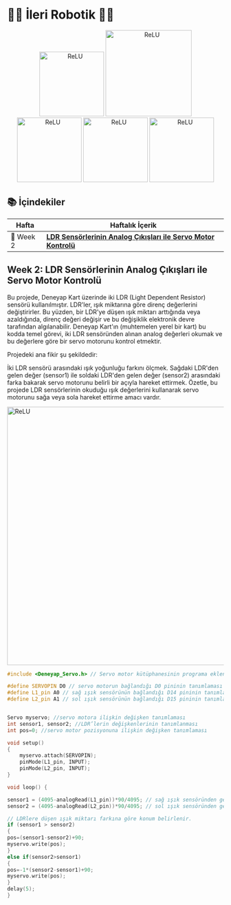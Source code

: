 # 🤖🦿 İleri Robotik 🤖🦾

<p align="center">
<img src="https://github.com/YusufsKaygusuz/Deneyap_Software_Techn/assets/86704802/cd98b111-b66c-4ddb-b0c4-f62ce0ab8b46" alt="ReLU" width="150"/>
<img src="https://github.com/YusufsKaygusuz/Deneyap_Software_Techn/assets/86704802/7bfa61ee-d340-41b9-8855-dec4c561744f" alt="ReLU" width="200"/> 
<img src="https://github.com/YusufsKaygusuz/Deneyap_Software_Techn/assets/86704802/a4e54abd-9ff4-4d8f-b784-bd0653e9b8f3" alt="ReLU" width="150"/>
<img src="https://github.com/YusufsKaygusuz/Deneyap_Software_Techn/assets/86704802/a90a23b8-0c21-40ee-9617-b17d2858b100" alt="ReLU" width="150"/>
<img src="https://github.com/YusufsKaygusuz/Deneyap_Software_Techn/assets/86704802/705deb43-4977-46c8-8d32-b0c34b4b7b66" alt="ReLU" width="150"/>

</p>


## 📚 İçindekiler
| Hafta | Haftalık İçerik                                               |
|-------|--------------------------------------------------------------|
| 📆 Week 2 | [**LDR Sensörlerinin Analog Çıkışları ile Servo Motor Kontrolü**](#week-2-ldr-sensorlerin-analog-çıkışları-ile-servo-motor-kontrolü) |


## Week 2: LDR Sensörlerinin Analog Çıkışları ile Servo Motor Kontrolü

Bu projede, Deneyap Kart üzerinde iki LDR (Light Dependent Resistor) sensörü kullanılmıştır. LDR'ler, ışık miktarına göre direnç değerlerini değiştirirler. Bu yüzden, bir LDR'ye düşen ışık miktarı arttığında veya azaldığında, direnç değeri değişir ve bu değişiklik elektronik devre tarafından algılanabilir.
Deneyap Kart'ın (muhtemelen yerel bir kart) bu kodda temel görevi, iki LDR sensöründen alınan analog değerleri okumak ve bu değerlere göre bir servo motorunu kontrol etmektir.

Projedeki ana fikir şu şekildedir:

İki LDR sensörü arasındaki ışık yoğunluğu farkını ölçmek.
Sağdaki LDR'den gelen değer (sensor1) ile soldaki LDR'den gelen değer (sensor2) arasındaki farka bakarak servo motorunu belirli bir açıyla hareket ettirmek.
Özetle, bu projede LDR sensörlerinin okuduğu ışık değerlerini kullanarak servo motorunu sağa veya sola hareket ettirme amacı vardır.

<img src="https://github.com/YusufsKaygusuz/ileriRobotik/assets/86704802/55cac0a9-2985-4172-8e1f-f0c0107d5f73" alt="ReLU" width="600"/>

```ino
#include <Deneyap_Servo.h> // Servo motor kütüphanesinin programa eklenmesi

#define SERVOPIN D0 // servo motorun bağlandığı D0 pininin tanımlaması
#define L1_pin A0 // sağ ışık sensörünün bağlandığı D14 pininin tanımlaması
#define L2_pin A1 // sol ışık sensörünün bağlandığı D15 pininin tanımlaması


Servo myservo; //servo motora ilişkin değişken tanımlaması
int sensor1, sensor2; //LDR’lerin değişkenlerinin tanımlanması
int pos=0; //servo motor pozisyonuna ilişkin değişken tanımlaması

void setup() 
{
    myservo.attach(SERVOPIN);
    pinMode(L1_pin, INPUT);
    pinMode(L2_pin, INPUT);
}

void loop() {

sensor1 = (4095-analogRead(L1_pin))*90/4095; // sağ ışık sensöründen gelen dijital verinin okunması
sensor2 = (4095-analogRead(L2_pin))*90/4095; // sol ışık sensöründen gelen dijital verinin okunması

// LDRlere düşen ışık miktarı farkına göre konum belirlenir.
if (sensor1 > sensor2)
{
pos=(sensor1-sensor2)+90; 
myservo.write(pos);
}
else if(sensor2>sensor1)
{
pos=-1*(sensor2-sensor1)+90;
myservo.write(pos);
}
delay(5);
}
```
